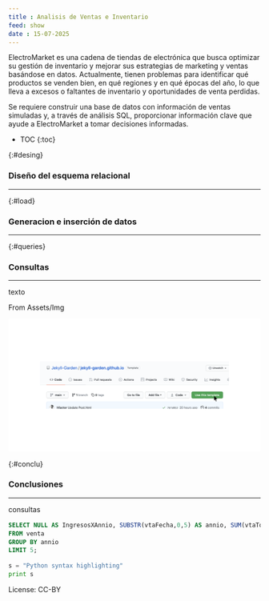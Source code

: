 ```yaml
---
title : Analisis de Ventas e Inventario
feed: show
date : 15-07-2025
---
```

 
ElectroMarket es una cadena de tiendas de electrónica que busca optimizar su gestión de inventario y mejorar sus estrategias de marketing y ventas basándose en datos. Actualmente, tienen problemas para identificar qué productos se venden bien, en qué regiones y en qué épocas del año, lo que lleva a excesos o faltantes de inventario y oportunidades de venta perdidas.

Se requiere construir una base de datos con información de ventas simuladas y, a través de análisis SQL, proporcionar información clave que ayude a ElectroMarket a tomar decisiones informadas.


* TOC
{:toc}

{:#desing}
### Diseño del esquema relacional 
---

{:#load}
###  Generacion e inserción de datos 
---

{:#queries}
### Consultas
--- 
texto

From Assets/Img

![Alt Text](/assets/img/1-how-to.png "Title Here")

{:#conclu}
### Conclusiones
---
consultas

```sql
SELECT NULL AS IngresosXAnnio, SUBSTR(vtaFecha,0,5) AS annio, SUM(vtaTotal) AS total_ingreso
FROM venta
GROUP BY annio
LIMIT 5;
```
 
```python
s = "Python syntax highlighting"
print s
```

License: CC-BY
